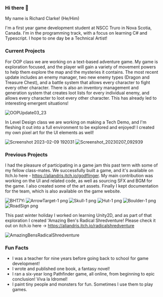 ### Hi there 👋

My name is Richard Clarke! (He/Him)

I'm a first year game development student at NSCC Truro in Nova Scotia, Canada. I'm in the programming track, with a focus on learning C# and Typescript. I hope to one day be a Technical Artist!

### Current Projects

For OOP class we are working on a text-based adventure game. My game is exploration focused, and the player will gain a variety of movement powers to help them explore the map and the mysteries it contains. The most recent update includes an enemy manager, two new enemy types (Dragon and Treasure Chest), and a battle system that allows every character to fight every other character. There is also an inventory management and generation system that creates loot lists for every individual enemy, and allows every character to loot every other character. This has already led to interesting emergent situations!

![OOPUpdate03_23](https://user-images.githubusercontent.com/113057777/228028612-02713909-08c6-4ff6-8395-93ba672bf6a2.PNG)

In Level Design class we are working on making a Tech Demo, and I'm fleshing it out into a full environment to be explored and enjoyed! I created my own pixel art for the UI elements as well! 

![Screenshot 2023-02-09 192031](https://user-images.githubusercontent.com/113057777/221425223-40687ebc-3db5-45e2-a5fe-6d2fe97e18b3.jpg)
![Screenshot_20230207_092939](https://user-images.githubusercontent.com/113057777/221425262-7ff988a9-e61c-48f6-ae92-6740a58d56a5.png)

### Previous Projects

I had the pleasure of participating in a game jam this past term with some of my fellow class-mates. We successfully built a game, and it's available on Itch.Io here - https://aliandris.itch.io/godflinger. My main contribution was working on the UI and related code, as well as sourcing SFX and BGM for the game. I also created some of the art assets. Finally I kept documentation for the team, which is also available on the game website.

![BHT7Yi](https://user-images.githubusercontent.com/113057777/206764880-6f0f8ea5-1336-430d-87fe-fc976236c218.jpg)
![ArrowTarget-1 png](https://user-images.githubusercontent.com/113057777/206763482-473e7f08-8b38-479a-a655-3305d23a7238.png)
![Skull-1 png](https://user-images.githubusercontent.com/113057777/206763534-7c22b537-8d18-4632-b537-8eaaa9f15e3e.png)
![Hut-1 png](https://user-images.githubusercontent.com/113057777/206764453-1f64108c-a06e-4192-af8a-5de99882c526.png)
![Boulder-1 png](https://user-images.githubusercontent.com/113057777/206764472-e300a62b-85cf-4c97-8de8-4b259418c638.png)
![RoadSign png](https://user-images.githubusercontent.com/113057777/206764483-bc664ed9-3a9f-42a3-aab8-50d28c1d8c9b.png)

This past winter holiday I worked on learning Unity2D, and as part of that exploration I created 'Amazing Ben's Radical Shredventure! Please check it out on itch.io here -> https://aliandris.itch.io/radicalshredventure

![AmazingBensRadicalShredventure](https://user-images.githubusercontent.com/113057777/221425090-845fbf88-ddf2-4ca0-88da-8259c46e4798.jpg)

### Fun Facts 
- I was a teacher for nine years before going back to school for game development! 
- I wrote and published one book, a fantasy novel!
- I ran a six-year long Pathfinder game, all online, from beginning to epic conclusion! Viva la Idromel! 
- I paint tiny people and monsters for fun. Sometimes I use them to play games.

<!--
**MrTechnol0gy/MrTechnol0gy** is a ✨ _special_ ✨ repository because its `README.md` (this file) appears on your GitHub profile.

Here are some ideas to get you started:

- 🔭 I’m currently working on ...
- 🌱 I’m currently learning ...
- 👯 I’m looking to collaborate on ...
- 🤔 I’m looking for help with ...
- 💬 Ask me about ...
- 📫 How to reach me: ...
- 😄 Pronouns: ...
- ⚡ Fun fact: ...
-->
